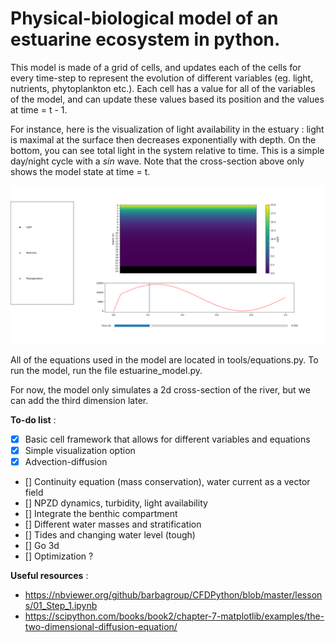 # Physical-biological model of an estuarine ecosystem in python.

This model is made of a grid of cells, and updates each of the cells for every time-step to represent the evolution of different variables (eg. light, nutrients, phytoplankton etc.).
Each cell has a value for all of the variables of the model, and can update these values based its position and the values at time = t - 1.

For instance, here is the visualization of light availability in the estuary : light is maximal at the surface then decreases exponentially with depth. 
On the bottom, you can see total light in the system relative to time. This is a simple day/night cycle with a $sin$ wave. Note that the cross-section above only shows the model state at time = t.

![Visualization of model output](Images/Demonstration.png)

All of the equations used in the model are located in tools/equations.py. To run the model, run the file estuarine_model.py.

For now, the model only simulates a 2d cross-section of the river, but we can add the third dimension later.

**To-do list** :
- [x] Basic cell framework that allows for different variables and equations
- [x] Simple visualization option
- [x] Advection-diffusion
- [] Continuity equation (mass conservation), water current as a vector field
- [] NPZD dynamics, turbidity, light availability
- [] Integrate the benthic compartment
- [] Different water masses and stratification
- [] Tides and changing water level (tough)
- [] Go 3d
- [] Optimization ?

**Useful resources** :
- <https://nbviewer.org/github/barbagroup/CFDPython/blob/master/lessons/01_Step_1.ipynb>
- <https://scipython.com/books/book2/chapter-7-matplotlib/examples/the-two-dimensional-diffusion-equation/>